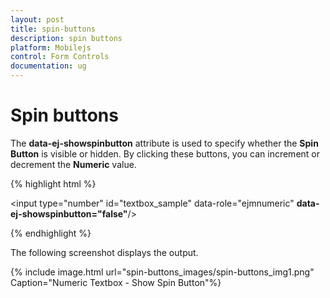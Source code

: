 ```yaml
---
layout: post
title: spin-buttons
description: spin buttons
platform: Mobilejs
control: Form Controls
documentation: ug
---
```


# Spin buttons

The **data-ej-showspinbutton** attribute is used to specify whether the **Spin Button** is visible or hidden. By clicking these buttons, you can increment or decrement the **Numeric** value.

{% highlight html %}


<input type="number" id="textbox_sample" data-role="ejmnumeric" **data-ej-showspinbutton="false"**/>


{% endhighlight %}



The following screenshot displays the output.

{% include image.html url="spin-buttons_images/spin-buttons_img1.png" Caption="Numeric Textbox - Show Spin Button"%}

